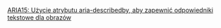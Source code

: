 [ARIA15: Użycie atrybutu aria-describedby, aby zapewnić odpowiedniki tekstowe dla obrazów](https://www.w3.org/WAI/WCAG22/Techniques/aria/ARIA15)
